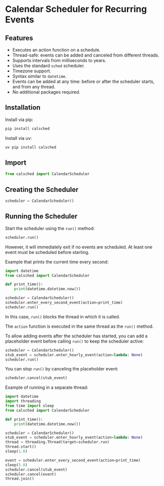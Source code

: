 # Calendar Scheduler for Recurring Events

## Features

- Executes an action function on a schedule.
- Thread-safe: events can be added and canceled from different threads.
- Supports intervals from milliseconds to years.
- Uses the standard `sched` scheduler.
- Timezone support.
- Syntax similar to `datetime`.
- Events can be added at any time: before or after the scheduler starts, and from any thread.
- No additional packages required.

## Installation

Install via pip:

```bash
pip install calsched
```

Install via uv:

```bash
uv pip install calsched
```

## Import

```python
from calsched import CalendarScheduler
```

## Creating the Scheduler

```python
scheduler = CalendarScheduler()
```

## Running the Scheduler

Start the scheduler using the `run()` method:

```python
scheduler.run()
```

However, it will immediately exit if no events are scheduled. At least one event must be scheduled before starting.

Example that prints the current time every second:

```python
import datetime
from calsched import CalendarScheduler

def print_time():
    print(datetime.datetime.now())

scheduler = CalendarScheduler()
scheduler.enter_every_second_event(action=print_time)
scheduler.run()
```

In this case, `run()` blocks the thread in which it is called.

The `action` function is executed in the same thread as the `run()` method.

To allow adding events after the scheduler has started, you can add a placeholder event before calling `run()` to keep the scheduler active:

```python
scheduler = CalendarScheduler()
stub_event = scheduler.enter_hourly_event(action=lambda: None)
scheduler.run()
```

You can stop `run()` by canceling the placeholder event:

```python
scheduler.cancel(stub_event)
```

Example of running in a separate thread:

```python
import datetime
import threading
from time import sleep
from calsched import CalendarScheduler

def print_time():
    print(datetime.datetime.now())

scheduler = CalendarScheduler()
stub_event = scheduler.enter_hourly_event(action=lambda: None)
thread = threading.Thread(target=scheduler.run)
thread.start()
sleep(1.0)

event = scheduler.enter_every_second_event(action=print_time)
sleep(5.0)
scheduler.cancel(stub_event)
scheduler.cancel(event)
thread.join()
```